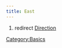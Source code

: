 ```yaml
---
title: East
---
```


1.  redirect [Direction](Direction "wikilink")

[Category:Basics](Category:Basics "wikilink")